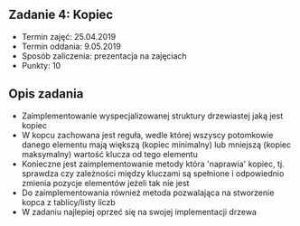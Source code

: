 ## Zadanie 4: Kopiec

* Termin zajęć: 25.04.2019
* Termin oddania: 9.05.2019
* Sposób zaliczenia: prezentacja na zajęciach
* Punkty: 10

## Opis zadania

* Zaimplementowanie wyspecjalizowanej struktury drzewiastej jaką jest kopiec
* W kopcu zachowana jest reguła, wedle której wszyscy potomkowie danego elementu mają większą (kopiec minimalny) lub mniejszą (kopiec maksymalny) wartość klucza od tego elementu
* Konieczne jest zaimplementowanie metody która 'naprawia' kopiec, tj. sprawdza czy zależności między kluczami są spełnione i odpowiednio zmienia pozycje elementów jeżeli tak nie jest
* Do zaimplementowania również metoda pozwalająca na stworzenie kopca z tablicy/listy liczb
* W zadaniu najlepiej oprzeć się na swojej implementacji drzewa
